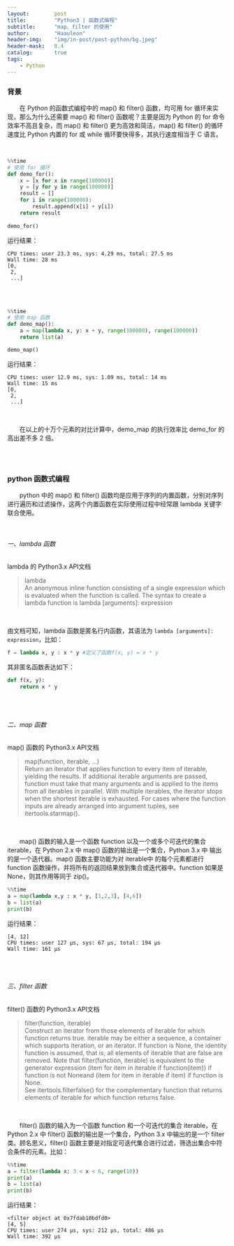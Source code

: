 ```yaml
---
layout:        post
title:         "Python3 | 函数式编程"
subtitle:      "map、filter 的使用"
author:        "Haauleon"
header-img:    "img/in-post/post-python/bg.jpeg"
header-mask:   0.4
catalog:       true
tags:
    - Python
---
```


### 背景
&emsp;&emsp;在 Python 的函数式编程中的 map() 和 filter() 函数，均可用 for 循环来实现，那么为什么还需要 map() 和 filter() 函数呢？主要是因为 Python 的 for 命令效率不高且复杂，而 map() 和 filter() 更为高效和简洁，map() 和 filter() 的循环速度比 Python 内置的 for 或 while 循环要快得多，其执行速度相当于 C 语言。       

<br>

```python
%%time
# 使用 for 循环
def demo_for():
    x = [x for x in range(100000)]
    y = [y for y in range(100000)]
    result = []
    for i in range(100000):
        result.append(x[i] + y[i])
    return result
    
demo_for()
```

运行结果：       
```
CPU times: user 23.3 ms, sys: 4.29 ms, total: 27.5 ms
Wall time: 28 ms
[0,
 2,
 ...]
```

<br><br>

```python
%%time
# 使用 map 函数
def demo_map():
    a = map(lambda x, y: x + y, range(100000), range(100000))
    return list(a)

demo_map()
```

运行结果：           
```
CPU times: user 12.9 ms, sys: 1.09 ms, total: 14 ms
Wall time: 15 ms
[0,
 2,
 ...]
```

<br>

&emsp;&emsp;在以上的十万个元素的对比计算中，demo_map 的执行效率比 demo_for 的高出差不多 2 倍。      

<br><br>


### python 函数式编程
&emsp;&emsp;python 中的 map() 和 filter() 函数均是应用于序列的内置函数，分别对序列进行遍历和过滤操作，这两个内置函数在实际使用过程中经常跟 lambda 关键字联合使用。        

<br>

###### 一、lambda 函数
lambda 的 Python3.x API文档       
> lambda       
> An anonymous inline function consisting of a single expression which is evaluated when the function is called. The syntax to create a lambda function is lambda [arguments]: expression

<br>

由文档可知，lambda 函数是匿名行内函数，其语法为 `lambda [arguments]: expression`，比如：          
```python
f = lambda x, y : x * y #定义了函数f(x, y) = x * y
```   

其非匿名函数表达如下：         
```python
def f(x, y):
    return x * y
```

<br><br>


###### 二、map 函数
map() 函数的 Python3.x API文档            
> map(function, iterable, ...)         
> Return an iterator that applies function to every item of iterable, yielding the results. If additional iterable arguments are passed, function must take that many arguments and is applied to the items from all iterables in parallel. With multiple iterables, the iterator stops when the shortest iterable is exhausted. For cases where the function inputs are already arranged into argument tuples, see itertools.starmap().

<br>

&emsp;&emsp;map() 函数的输入是一个函数 function 以及一个或多个可迭代的集合 iterable，在 Python 2.x 中 map() 函数的输出是一个集合，Python 3.x 中 输出的是一个迭代器。map() 函数主要功能为对 iterable中 的每个元素都进行 function 函数操作，并将所有的返回结果放到集合或迭代器中。function 如果是 None，则其作用等同于 zip()。           
```python
%%time
a = map(lambda x,y : x * y, [1,2,3], [4,6])
b = list(a)
print(b)
```

运行结果：           
```
[4, 12]
CPU times: user 127 µs, sys: 67 µs, total: 194 µs
Wall time: 161 µs
```

<br><br>


###### 三、filter 函数
filter() 函数的 Python3.x API文档              
> filter(function, iterable)               
> Construct an iterator from those elements of iterable for which function returns true. iterable may be either a sequence, a container which supports iteration, or an iterator. If function is None, the identity function is assumed, that is, all elements of iterable that are false are removed. Note that filter(function, iterable) is equivalent to the generator expression (item for item in iterable if function(item)) if function is not Noneand (item for item in iterable if item) if function is None.              
> See itertools.filterfalse() for the complementary function that returns elements of iterable for which function returns false.   

<br>

&emsp;&emsp;filter() 函数的输入为一个函数 function 和一个可迭代的集合 iterable，在 Python 2.x 中 filter() 函数的输出是一个集合，Python 3.x 中输出的是一个 filter 类。顾名思义，filter() 函数主要是对指定可迭代集合进行过滤，筛选出集合中符合条件的元素。比如：                
```python
%%time
a = filter(lambda x: 3 < x < 6, range(10))
print(a)
b = list(a)
print(b)
```

运行结果：         
```
<filter object at 0x7fdab10bdfd0>
[4, 5]
CPU times: user 274 µs, sys: 212 µs, total: 486 µs
Wall time: 392 µs
```